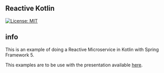 ## Reactive Kotlin
[![License: MIT](https://img.shields.io/badge/License-MIT-blue.svg)](/LICENSE)

## info
This is an example of doing a Reactive Microservice in Kotlin with Spring Framework 5.

This examples are to be use with the presentation available  [here](http://juan-medina.github.io/ReactiveKotlin/slides).

 